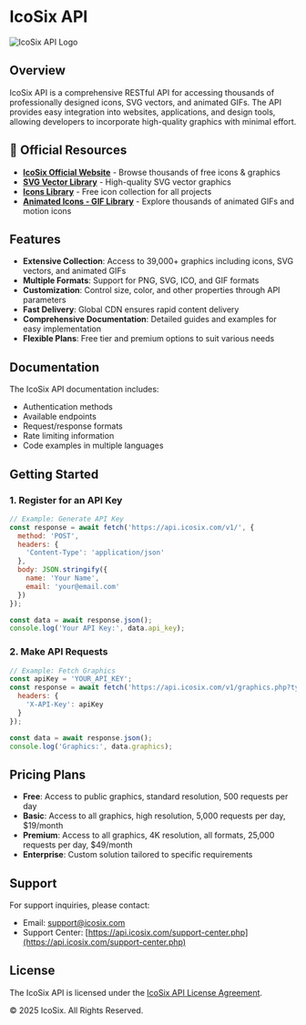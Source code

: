 # IcoSix API

![IcoSix API Logo](assets/images/icosix-logo.png)

## Overview

IcoSix API is a comprehensive RESTful API for accessing thousands of professionally designed icons, SVG vectors, and animated GIFs. The API provides easy integration into websites, applications, and design tools, allowing developers to incorporate high-quality graphics with minimal effort.

## 🔗 Official Resources

* [**IcoSix Official Website**](https://www.icosix.com/) - Browse thousands of free icons & graphics
* [**SVG Vector Library**](https://www.icosix.com/svg-vector-library) - High-quality SVG vector graphics
* [**Icons Library**](https://www.icosix.com/icon-library) - Free icon collection for all projects
* [**Animated Icons - GIF Library**](https://www.icosix.com/gif-library) - Explore thousands of animated GIFs and motion icons

## Features

- **Extensive Collection**: Access to 39,000+ graphics including icons, SVG vectors, and animated GIFs
- **Multiple Formats**: Support for PNG, SVG, ICO, and GIF formats
- **Customization**: Control size, color, and other properties through API parameters
- **Fast Delivery**: Global CDN ensures rapid content delivery
- **Comprehensive Documentation**: Detailed guides and examples for easy implementation
- **Flexible Plans**: Free tier and premium options to suit various needs

## Documentation

The IcoSix API documentation includes:

- Authentication methods
- Available endpoints
- Request/response formats
- Rate limiting information
- Code examples in multiple languages

## Getting Started

### 1. Register for an API Key

```javascript
// Example: Generate API Key
const response = await fetch('https://api.icosix.com/v1/', {
  method: 'POST',
  headers: {
    'Content-Type': 'application/json'
  },
  body: JSON.stringify({
    name: 'Your Name',
    email: 'your@email.com'
  })
});

const data = await response.json();
console.log('Your API Key:', data.api_key);
```

### 2. Make API Requests

```javascript
// Example: Fetch Graphics
const apiKey = 'YOUR_API_KEY';
const response = await fetch('https://api.icosix.com/v1/graphics.php?type=svg', {
  headers: {
    'X-API-Key': apiKey
  }
});

const data = await response.json();
console.log('Graphics:', data.graphics);
```

## Pricing Plans

- **Free**: Access to public graphics, standard resolution, 500 requests per day
- **Basic**: Access to all graphics, high resolution, 5,000 requests per day, $19/month
- **Premium**: Access to all graphics, 4K resolution, all formats, 25,000 requests per day, $49/month
- **Enterprise**: Custom solution tailored to specific requirements

## Support

For support inquiries, please contact:
- Email: support@icosix.com
- Support Center: [https://api.icosix.com/support-center.php](https://api.icosix.com/support-center.php)

## License

The IcoSix API is licensed under the [IcoSix API License Agreement](https://api.icosix.com/license.html).

© 2025 IcoSix. All Rights Reserved. 
